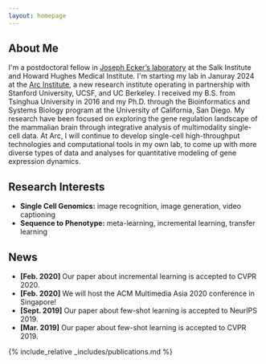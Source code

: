 ```yaml
---
layout: homepage
---
```


## About Me

I'm a postdoctoral fellow in [Joseph Ecker’s laboratory](https://ecker.salk.edu) at the Salk Institute and Howard Hughes Medical Institute. I'm starting my lab in Januray 2024 at the [Arc Institute](https://arcinstitute.org/), a new research institute operating in partnership with Stanford University, UCSF, and UC Berkeley. 
I received my B.S. from Tsinghua University in 2016 and my Ph.D. through the Bioinformatics and Systems Biology program at the University of California, San Diego. My research have been focused on exploring the gene regulation landscape of the mammalian brain through integrative analysis of multimodality single-cell data. At Arc, I will continue to develop single-cell high-throughput technologies and computational tools in my own lab, to come up with more diverse types of data and analyses for quantitative modeling of gene expression dynamics.

## Research Interests

- **Single Cell Genomics:** image recognition, image generation, video captioning
- **Sequence to Phenotype:** meta-learning, incremental learning, transfer learning

## News

- **[Feb. 2020]** Our paper about incremental learning is accepted to CVPR 2020.
- **[Feb. 2020]** We will host the ACM Multimedia Asia 2020 conference in Singapore!
- **[Sept. 2019]** Our paper about few-shot learning is accepted to NeurIPS 2019.
- **[Mar. 2019]** Our paper about few-shot learning is accepted to CVPR 2019.

{% include_relative _includes/publications.md %}
